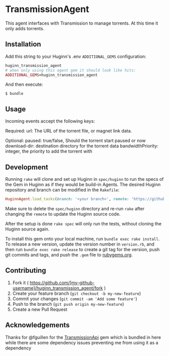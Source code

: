 # TransmissionAgent

This agent interfaces with Transmission to manage torrents. At this time it only adds torrents.

## Installation

Add this string to your Huginn's .env `ADDITIONAL_GEMS` configuration:

```ruby
huginn_transmission_agent
# when only using this agent gem it should look like hits:
ADDITIONAL_GEMS=huginn_transmission_agent
```

And then execute:

    $ bundle

## Usage

Incoming events accept the following keys:

Required:
	url: The URL of the torrent file, or magnet link data.

Optional:
	paused: true/false, Should the torrent start paused or now
        download-dir: destination directory for the torrent data
        bandwidthPriority: integer, the priority to add the torrent with


## Development

Running `rake` will clone and set up Huginn in `spec/huginn` to run the specs of the Gem in Huginn as if they would be build-in Agents. The desired Huginn repository and branch can be modified in the `Rakefile`:

```ruby
HuginnAgent.load_tasks(branch: '<your branch>', remote: 'https://github.com/<github user>/huginn.git')
```

Make sure to delete the `spec/huginn` directory and re-run `rake` after changing the `remote` to update the Huginn source code.

After the setup is done `rake spec` will only run the tests, without cloning the Huginn source again.

To install this gem onto your local machine, run `bundle exec rake install`. To release a new version, update the version number in `version.rb`, and then run `bundle exec rake release` to create a git tag for the version, push git commits and tags, and push the `.gem` file to [rubygems.org](https://rubygems.org).

## Contributing

1. Fork it ( https://github.com/[my-github-username]/huginn_transmission_agent/fork )
2. Create your feature branch (`git checkout -b my-new-feature`)
3. Commit your changes (`git commit -am 'Add some feature'`)
4. Push to the branch (`git push origin my-new-feature`)
5. Create a new Pull Request

## Acknowledgements

Thanks for @fguillen for the [TransmissionApi](fguillen/TransmissionApi) gem which is bundled in here while there are some dependency issues preventing me from using it as a dependency
